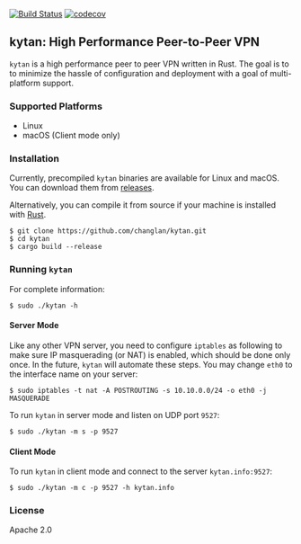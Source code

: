 [![Build Status](https://travis-ci.org/changlan/kytan.svg?branch=master)](https://travis-ci.org/changlan/kytan)
[![codecov](https://codecov.io/gh/changlan/kytan/branch/master/graph/badge.svg)](https://codecov.io/gh/changlan/kytan)

## kytan: High Performance Peer-to-Peer VPN

`kytan` is a high performance peer to peer VPN written in Rust. The goal is to
to minimize the hassle of configuration and deployment with a goal of
multi-platform support.

### Supported Platforms

- Linux
- macOS (Client mode only)

### Installation

Currently, precompiled `kytan` binaries are available for Linux and macOS.
You can download them from [releases](https://github.com/changlan/kytan/releases).

Alternatively, you can compile it from source if
your machine is installed with [Rust](https://www.rust-lang.org/en-US/install.html).

```
$ git clone https://github.com/changlan/kytan.git
$ cd kytan
$ cargo build --release
```

### Running `kytan`

For complete information:

```
$ sudo ./kytan -h
```

#### Server Mode

Like any other VPN server, you need to configure `iptables` as following to make
sure IP masquerading (or NAT) is enabled, which should be done only once. In the
future, `kytan` will automate these steps. You may change `eth0` to the
interface name on your server:

```
$ sudo iptables -t nat -A POSTROUTING -s 10.10.0.0/24 -o eth0 -j MASQUERADE
```

To run `kytan` in server mode and listen on UDP port `9527`:

```
$ sudo ./kytan -m s -p 9527
```

#### Client Mode

To run `kytan` in client mode and connect to the server `kytan.info:9527`:

```
$ sudo ./kytan -m c -p 9527 -h kytan.info
```

### License

Apache 2.0
